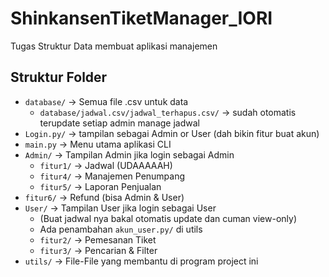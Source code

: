 # ShinkansenTiketManager_IORI
Tugas Struktur Data membuat aplikasi manajemen 

## Struktur Folder
- `database/` → Semua file .csv untuk data
  - `database/jadwal.csv/jadwal_terhapus.csv/` → sudah otomatis terupdate setiap admin manage jadwal
- `Login.py/` → tampilan sebagai Admin or User (dah bikin fitur buat akun)
- `main.py` → Menu utama aplikasi CLI
- `Admin/` → Tampilan Admin jika login sebagai Admin
  - `fitur1/` → Jadwal (UDAAAAAH)
  - `fitur4/` → Manajemen Penumpang
  - `fitur5/` → Laporan Penjualan
- `fitur6/` → Refund (bisa Admin & User)
- `User/` → Tampilan User jika login sebagai User
  - (Buat jadwal nya bakal otomatis update dan cuman view-only)
  - Ada penambahan `akun_user.py/` di utils
  - `fitur2/` → Pemesanan Tiket
  - `fitur3/` → Pencarian & Filter
- `utils/` → File-File yang membantu di program project ini